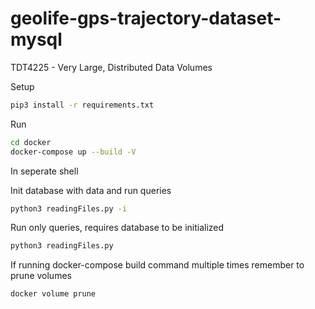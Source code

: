 # geolife-gps-trajectory-dataset-mysql
TDT4225 - Very Large, Distributed Data Volumes

Setup
```bash
pip3 install -r requirements.txt
```

Run
```bash
cd docker
docker-compose up --build -V
```

In seperate shell

Init database with data and run queries
```bash
python3 readingFiles.py -i
```

Run only queries, requires database to be initialized
```bash
python3 readingFiles.py
```

If running docker-compose build command multiple times remember to prune volumes
```bash
docker volume prune
```